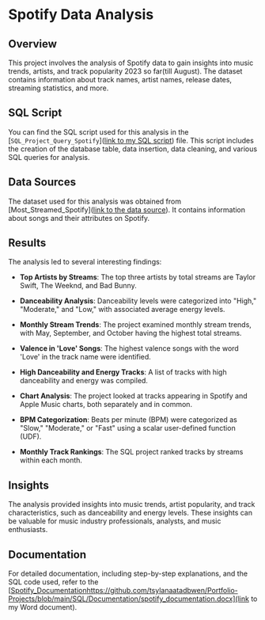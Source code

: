 # Spotify Data Analysis

## Overview

This project involves the analysis of Spotify data to gain insights into music trends, artists, and track popularity 2023 so far(till August). The dataset contains information about track names, artist names, release dates, streaming statistics, and more.

## SQL Script

You can find the SQL script used for this analysis in the [`SQL_Project_Query_Spotify`]([link to my SQL script](https://github.com/tsylanaatadbwen/Portfolio-Projects/blob/main/SQL/SQL_Project_Query_Spotify.sql)) file. This script includes the creation of the database table, data insertion, data cleaning, and various SQL queries for analysis.

## Data Sources

The dataset used for this analysis was obtained from [Most_Streamed_Spotify]([link to the data source](https://www.kaggle.com/datasets/nelgiriyewithana/top-spotify-songs-2023)). It contains information about songs and their attributes on Spotify.

## Results

The analysis led to several interesting findings:

- **Top Artists by Streams**: The top three artists by total streams are Taylor Swift, The Weeknd, and Bad Bunny.

- **Danceability Analysis**: Danceability levels were categorized into "High," "Moderate," and "Low," with associated average energy levels.

- **Monthly Stream Trends**: The project examined monthly stream trends, with May, September, and October having the highest total streams.

- **Valence in 'Love' Songs**: The highest valence songs with the word 'Love' in the track name were identified.

- **High Danceability and Energy Tracks**: A list of tracks with high danceability and energy was compiled.

- **Chart Analysis**: The project looked at tracks appearing in Spotify and Apple Music charts, both separately and in common.

- **BPM Categorization**: Beats per minute (BPM) were categorized as "Slow," "Moderate," or "Fast" using a scalar user-defined function (UDF).

- **Monthly Track Rankings**: The SQL project ranked tracks by streams within each month.

## Insights

The analysis provided insights into music trends, artist popularity, and track characteristics, such as danceability and energy levels. These insights can be valuable for music industry professionals, analysts, and music enthusiasts.

## Documentation

For detailed documentation, including step-by-step explanations, and the SQL code used, refer to the [[Spotify_Documentation](https://github.com/tsylanaatadbwen/Portfolio-Projects/blob/main/SQL/Documentation/spotify_documentation.docx)https://github.com/tsylanaatadbwen/Portfolio-Projects/blob/main/SQL/Documentation/spotify_documentation.docx](link to my Word document).
